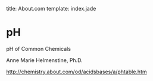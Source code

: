 title: About.com
template: index.jade

pH
==

pH of Common Chemicals

Anne Marie Helmenstine, Ph.D.

<http://chemistry.about.com/od/acidsbases/a/phtable.htm>